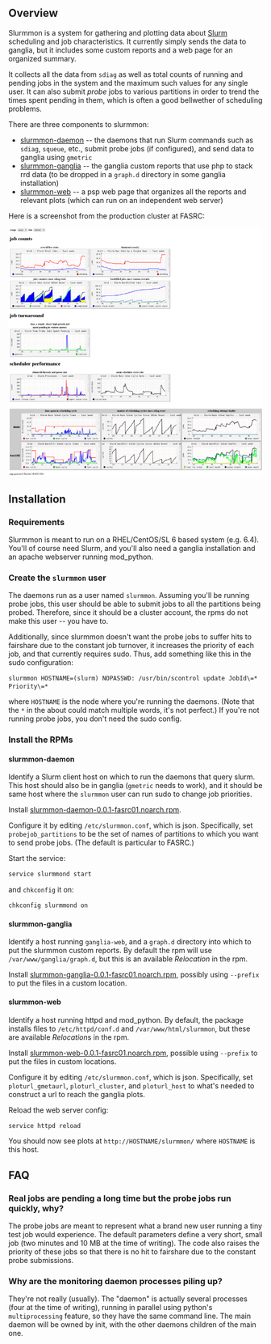## Overview

Slurmmon is a system for gathering and plotting data about [Slurm](http://www.schedmd.com/) scheduling and job characteristics.
It currently simply sends the data to ganglia, but it includes some custom reports and a web page for an organized summary.

It collects all the data from `sdiag` as well as total counts of running and pending jobs in the system and the maximum such values for any single user.
It can also submit *probe* jobs to various partitions in order to trend the times spent pending in them, which is often a good bellwether of scheduling problems.

There are three components to slurmmon:

* [slurmmon-daemon](slurmmon-daemon-0.0.1-fasrc01.noarch.rpm?raw=true) -- the daemons that run Slurm commands such as `sdiag`, `squeue`, etc., submit probe jobs (if configured), and send data to ganglia using `gmetric`
* [slurmmon-ganglia](slurmmon-ganglia-0.0.1-fasrc01.noarch.rpm?raw=true) -- the ganglia custom reports that use php to stack rrd data (to be dropped in a `graph.d` directory in some ganglia installation)
* [slurmmon-web](slurmmon-web-0.0.1-fasrc01.noarch.rpm?raw=true) -- a psp web page that organizes all the reports and relevant plots (which can run on an independent web server)

Here is a screenshot from the production cluster at FASRC:

![slurmmon screenshot](slurmmon_screenshot_small.png "slurmmon screenshot")



## Installation

### Requirements

Slurmmon is meant to run on a RHEL/CentOS/SL 6 based system (e.g. 6.4).
You'll of course need Slurm, and you'll also need a ganglia installation and an apache webserver running mod_python.


### Create the `slurmmon` user

The daemons run as a user named `slurmmon`.
Assuming you'll be running probe jobs, this user should be able to submit jobs to all the partitions being probed.
Therefore, since it should be a cluster account, the rpms do not make this user -- you have to.
<!-- only need stuff to be able to run job: login shell needed, but home dir not -->

Additionally, since slurmmon doesn't want the probe jobs to suffer hits to fairshare due to the constant job turnover, it increases the priority of each job, and that currently requires sudo.
Thus, add something like this in the sudo configuration:

```
slurmmon HOSTNAME=(slurm) NOPASSWD: /usr/bin/scontrol update JobId\=* Priority\=*
```

where `HOSTNAME` is the node where you're running the daemons.
(Note that the `*` in the about could match multiple words, it's not perfect.)
If you're not running probe jobs, you don't need the sudo config.
<!-- if sudo is not configured, you'll get error like: Dec  9 13:43:45 slurm-test slurmmond(probejob-MYQUEUE)[28115]: metrics for [slurmmond(probejob-MYQUEUE)] failed with message [job priority update ["sudo scontrol update JobId='153' Priority='999999999'"] failed with non-zero returncode [1] and/or non-empty stderr ['sudo: no tty present and no askpass program specified']] -->




### Install the RPMs

#### slurmmon-daemon

Identify a Slurm client host on which to run the daemons that query slurm.
This host should also be in ganglia (`gmetric` needs to work), and it should be same host where the `slurmmon` user can run sudo to change job priorities.

Install [slurmmon-daemon-0.0.1-fasrc01.noarch.rpm](slurmmon-daemon-0.0.1-fasrc01.noarch.rpm?raw=true).

Configure it by editing `/etc/slurmmon.conf`, which is json.
Specifically, set `probejob_partitions` to be the set of names of partitions to which you want to send probe jobs.
(The default is particular to FASRC.)

Start the service:

``` bash
service slurmmond start
```

and `chkconfig` it on:

``` bash
chkconfig slurmmond on
```


#### slurmmon-ganglia

Identify a host running `ganglia-web`, and a `graph.d` directory into which to put the slurmmon custom reports.
By default the rpm will use `/var/www/ganglia/graph.d`, but this is an available *Relocation* in the rpm.

Install [slurmmon-ganglia-0.0.1-fasrc01.noarch.rpm](slurmmon-ganglia-0.0.1-fasrc01.noarch.rpm?raw=true), possibly using `--prefix` to put the files in a custom location.


#### slurmmon-web

Identify a host running httpd and mod_python.
By default, the package installs files to `/etc/httpd/conf.d` and `/var/www/html/slurmmon`, but these are available *Relocation*s in the rpm.

Install [slurmmon-web-0.0.1-fasrc01.noarch.rpm](slurmmon-web-0.0.1-fasrc01.noarch.rpm?raw=true), possible using `--prefix` to put the files in custom locations.

Configure it by editing `/etc/slurmmon.conf`, which is json.
Specifically, set `ploturl_gmetaurl`, `ploturl_cluster`, and `ploturl_host` to what's needed to construct a url to reach the ganglia plots. 

Reload the web server config:

``` bash
service httpd reload
```

You should now see plots at `http://HOSTNAME/slurmmon/` where `HOSTNAME` is this host.



## FAQ

### Real jobs are pending a long time but the probe jobs run quickly, why?

The probe jobs are meant to represent what a brand new user running a tiny test job would experience.
The default parameters define a very short, small job (two minutes and 10 MB at the time of writing).
The code also raises the priority of these jobs so that there is no hit to fairshare due to the constant probe submissions.

### Why are the monitoring daemon processes piling up?

They're not really (usually).
The "daemon" is actually several processes (four at the time of writing), running in parallel using python's `multiprocessing` feature, so they have the same command line.
The main daemon will be owned by init, with the other daemons children of the main one.
